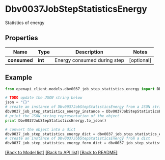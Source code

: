 # Dbv0037JobStepStatisticsEnergy

Statistics of energy

## Properties
Name | Type | Description | Notes
------------ | ------------- | ------------- | -------------
**consumed** | **int** | Energy consumed during step | [optional] 

## Example

```python
from openapi_client.models.dbv0037_job_step_statistics_energy import Dbv0037JobStepStatisticsEnergy

# TODO update the JSON string below
json = "{}"
# create an instance of Dbv0037JobStepStatisticsEnergy from a JSON string
dbv0037_job_step_statistics_energy_instance = Dbv0037JobStepStatisticsEnergy.from_json(json)
# print the JSON string representation of the object
print Dbv0037JobStepStatisticsEnergy.to_json()

# convert the object into a dict
dbv0037_job_step_statistics_energy_dict = dbv0037_job_step_statistics_energy_instance.to_dict()
# create an instance of Dbv0037JobStepStatisticsEnergy from a dict
dbv0037_job_step_statistics_energy_form_dict = dbv0037_job_step_statistics_energy.from_dict(dbv0037_job_step_statistics_energy_dict)
```
[[Back to Model list]](../README.md#documentation-for-models) [[Back to API list]](../README.md#documentation-for-api-endpoints) [[Back to README]](../README.md)



